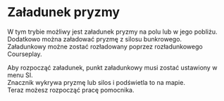 # Załadunek pryzmy

  
W tym trybie możliwy jest załadunek pryzmy na polu lub w jego pobliżu.  
Dodatkowo można załadować pryzmę z silosu bunkrowego.  
Załadunkowy możne zostać rozładowany poprzez rozładunkowego Courseplay.  


Aby rozpocząć załadunek, punkt załadunkowy musi zostać ustawiony w menu SI.  
Znacznik wykrywa pryzmę lub silos i podświetla to na mapie.  
Teraz możesz rozpocząć pracę pomocnika.  


